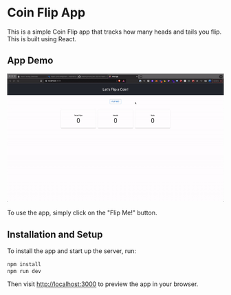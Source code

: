 # Coin Flip App

This is a simple Coin Flip app that tracks how many heads and tails you flip.
This is built using React.
## App Demo

![App preview](./coin-flip-preview.gif)

To use the app, simply click on the "Flip Me!" button.

## Installation and Setup
To install the app and start up the server, run:
```shell
npm install
npm run dev
```

Then visit [http://localhost:3000](http://localhost:3000) to preview the app in your browser.